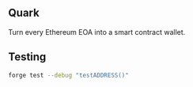 
## Quark

Turn every Ethereum EOA into a smart contract wallet.

## Testing

```sh
forge test --debug "testADDRESS()"
```
